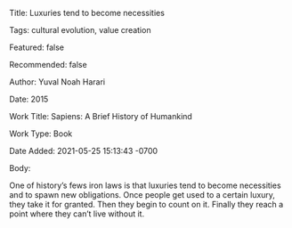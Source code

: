 Title:  Luxuries tend to become necessities

Tags:   cultural evolution, value creation

Featured: false

Recommended: false

Author: Yuval Noah Harari

Date:   2015

Work Title: Sapiens: A Brief History of Humankind

Work Type: Book

Date Added: 2021-05-25 15:13:43 -0700

Body: 

One of history’s fews iron laws is that luxuries tend to become necessities and to spawn new obligations. Once people get used to a certain luxury, they take it for granted. Then they begin to count on it. Finally they reach a point where they can’t live without it. 
